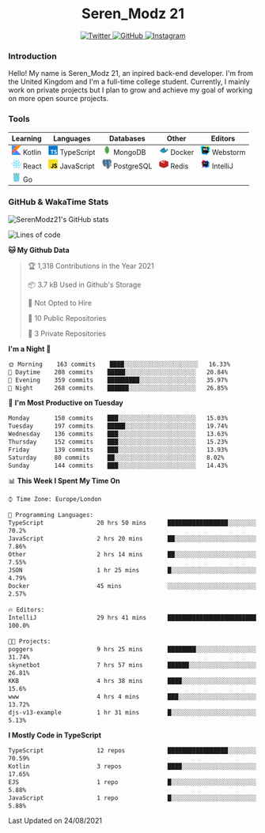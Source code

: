 <div align="center">
  <h1>Seren_Modz 21</h1>
  <a href="https://twitter.com/SerenModz21">
    <img alt="Twitter" src="https://img.shields.io/badge/twitter%20-%231DA1F2.svg?&style=for-the-badge&logo=Twitter&logoColor=white">
  </a>
  <a href="https://github.com/SerenModz21">
    <img alt="GitHub" src="https://img.shields.io/badge/github%20-%23121011.svg?&style=for-the-badge&logo=github&logoColor=white">
  </a>
  <a href="https://www.instagram.com/serenmodz21">
    <img alt="Instagram" src="https://img.shields.io/badge/instagram%20-%23E4405F.svg?&style=for-the-badge&logo=Instagram&logoColor=white">
  </a>
</div>

### Introduction

Hello! My name is Seren_Modz 21, an inpired back-end developer. I'm from the United Kingdom and I'm a full-time college student. Currently, I mainly work on private projects but I plan to grow and achieve my goal of working on more open source projects. 

### Tools

 **Learning**                                        | **Languages**                                               | **Databases**                                               | **Other**                                           | **Editors**                                                  
-----------------------------------------------------|-------------------------------------------------------------|-------------------------------------------------------------|-----------------------------------------------------|--------------------------------------------------------------
 <img width="19px" src="./assets/kotlin.svg"> Kotlin | <img width="19px" src="./assets/typescript.svg"> TypeScript | <img width="19px" src="./assets/mongodb.svg"> MongoDB       | <img width="19px" src="./assets/docker.svg"> Docker | <img width="19px" src="./assets/webstorm.svg"> Webstorm      
 <img width="19px" src="./assets/react.svg"> React   | <img width="19px" src="./assets/javascript.svg"> JavaScript | <img width="19px" src="./assets/postgresql.svg"> PostgreSQL | <img width="19px" src="./assets/redis.svg"> Redis   | <img width="19px" src="./assets/intellij-idea.svg"> IntelliJ
 <img width="19px" src="./assets/go.svg"> Go         |                                                             |                                                             |                                                     |                                                                                                               

### GitHub & WakaTime Stats

![SerenModz21's GitHub stats](https://github-readme-stats.vercel.app/api?username=SerenModz21&show_icons=true&theme=dark)

<!--START_SECTION:waka-->
![Lines of code](https://img.shields.io/badge/From%20Hello%20World%20I%27ve%20Written-20241%20lines%20of%20code-blue)

**🐱 My Github Data** 

> 🏆 1,318 Contributions in the Year 2021
 > 
> 📦 3.7 kB Used in Github's Storage 
 > 
> 🚫 Not Opted to Hire
 > 
> 📜 10 Public Repositories 
 > 
> 🔑 3 Private Repositories  
 > 
**I'm a Night 🦉** 

```text
🌞 Morning    163 commits    ████░░░░░░░░░░░░░░░░░░░░░   16.33% 
🌆 Daytime    208 commits    █████░░░░░░░░░░░░░░░░░░░░   20.84% 
🌃 Evening    359 commits    █████████░░░░░░░░░░░░░░░░   35.97% 
🌙 Night      268 commits    ██████░░░░░░░░░░░░░░░░░░░   26.85%

```
📅 **I'm Most Productive on Tuesday** 

```text
Monday       150 commits    ███░░░░░░░░░░░░░░░░░░░░░░   15.03% 
Tuesday      197 commits    █████░░░░░░░░░░░░░░░░░░░░   19.74% 
Wednesday    136 commits    ███░░░░░░░░░░░░░░░░░░░░░░   13.63% 
Thursday     152 commits    ███░░░░░░░░░░░░░░░░░░░░░░   15.23% 
Friday       139 commits    ███░░░░░░░░░░░░░░░░░░░░░░   13.93% 
Saturday     80 commits     ██░░░░░░░░░░░░░░░░░░░░░░░   8.02% 
Sunday       144 commits    ███░░░░░░░░░░░░░░░░░░░░░░   14.43%

```


📊 **This Week I Spent My Time On** 

```text
⌚︎ Time Zone: Europe/London

💬 Programming Languages: 
TypeScript               20 hrs 50 mins      █████████████████░░░░░░░░   70.2% 
JavaScript               2 hrs 20 mins       ██░░░░░░░░░░░░░░░░░░░░░░░   7.86% 
Other                    2 hrs 14 mins       ██░░░░░░░░░░░░░░░░░░░░░░░   7.55% 
JSON                     1 hr 25 mins        █░░░░░░░░░░░░░░░░░░░░░░░░   4.79% 
Docker                   45 mins             ░░░░░░░░░░░░░░░░░░░░░░░░░   2.57%

🔥 Editors: 
IntelliJ                 29 hrs 41 mins      █████████████████████████   100.0%

🐱‍💻 Projects: 
poggers                  9 hrs 25 mins       ████████░░░░░░░░░░░░░░░░░   31.74% 
skynetbot                7 hrs 57 mins       ██████░░░░░░░░░░░░░░░░░░░   26.81% 
KKB                      4 hrs 38 mins       ████░░░░░░░░░░░░░░░░░░░░░   15.6% 
www                      4 hrs 4 mins        ███░░░░░░░░░░░░░░░░░░░░░░   13.72% 
djs-v13-example          1 hr 31 mins        █░░░░░░░░░░░░░░░░░░░░░░░░   5.13%

```

**I Mostly Code in TypeScript** 

```text
TypeScript               12 repos            █████████████████░░░░░░░░   70.59% 
Kotlin                   3 repos             ████░░░░░░░░░░░░░░░░░░░░░   17.65% 
EJS                      1 repo              █░░░░░░░░░░░░░░░░░░░░░░░░   5.88% 
JavaScript               1 repo              █░░░░░░░░░░░░░░░░░░░░░░░░   5.88%

```



 Last Updated on 24/08/2021
<!--END_SECTION:waka-->
